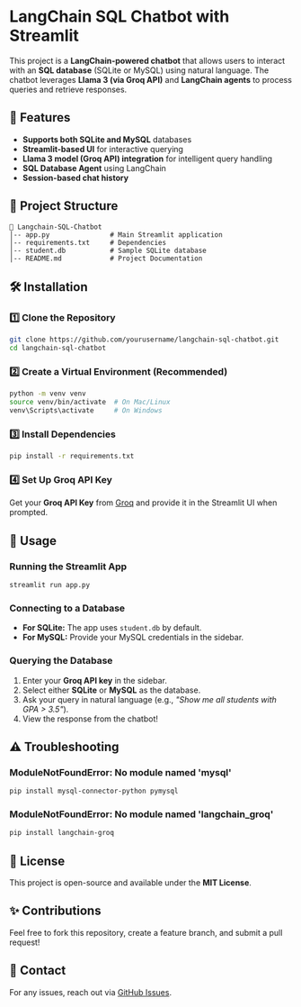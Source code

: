 # LangChain SQL Chatbot with Streamlit

This project is a **LangChain-powered chatbot** that allows users to interact with an **SQL database** (SQLite or MySQL) using natural language. The chatbot leverages **Llama 3 (via Groq API)** and **LangChain agents** to process queries and retrieve responses.

## 🚀 Features
- **Supports both SQLite and MySQL** databases
- **Streamlit-based UI** for interactive querying
- **Llama 3 model (Groq API) integration** for intelligent query handling
- **SQL Database Agent** using LangChain
- **Session-based chat history**

## 📂 Project Structure
```plaintext
📁 Langchain-SQL-Chatbot
│-- app.py               # Main Streamlit application
│-- requirements.txt     # Dependencies
│-- student.db           # Sample SQLite database
│-- README.md            # Project Documentation
```

## 🛠️ Installation
### 1️⃣ Clone the Repository
```bash
git clone https://github.com/yourusername/langchain-sql-chatbot.git
cd langchain-sql-chatbot
```

### 2️⃣ Create a Virtual Environment (Recommended)
```bash
python -m venv venv
source venv/bin/activate  # On Mac/Linux
venv\Scripts\activate     # On Windows
```

### 3️⃣ Install Dependencies
```bash
pip install -r requirements.txt
```

### 4️⃣ Set Up Groq API Key
Get your **Groq API Key** from [Groq](https://groq.com) and provide it in the Streamlit UI when prompted.

## 🔧 Usage
### Running the Streamlit App
```bash
streamlit run app.py
```

### Connecting to a Database
- **For SQLite:** The app uses `student.db` by default.
- **For MySQL:** Provide your MySQL credentials in the sidebar.

### Querying the Database
1. Enter your **Groq API key** in the sidebar.
2. Select either **SQLite** or **MySQL** as the database.
3. Ask your query in natural language (e.g., *"Show me all students with GPA > 3.5"*).
4. View the response from the chatbot!

## ⚠️ Troubleshooting
### **ModuleNotFoundError: No module named 'mysql'**
```bash
pip install mysql-connector-python pymysql
```

### **ModuleNotFoundError: No module named 'langchain_groq'**
```bash
pip install langchain-groq
```

## 📜 License
This project is open-source and available under the **MIT License**.

## ✨ Contributions
Feel free to fork this repository, create a feature branch, and submit a pull request!

## 📩 Contact
For any issues, reach out via [GitHub Issues](https://github.com/yourusername/langchain-sql-chatbot/issues).


